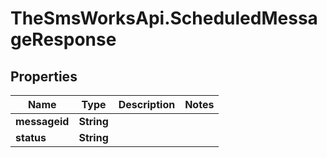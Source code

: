 # TheSmsWorksApi.ScheduledMessageResponse

## Properties
Name | Type | Description | Notes
------------ | ------------- | ------------- | -------------
**messageid** | **String** |  | 
**status** | **String** |  | 

